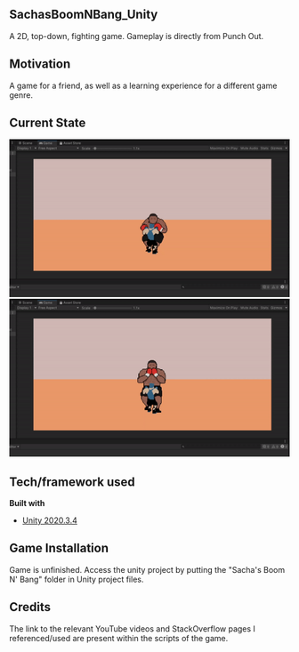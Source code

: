 ## SachasBoomNBang_Unity
A 2D, top-down, fighting game. Gameplay is directly from Punch Out.

## Motivation
A game for a friend, as well as a learning experience for a different game genre.
 
## Current State
![Alt Text](Game_Photos_&_Video/GamePreview1.gif)
![Alt Text](Game_Photos_&_Video/GamePreview2.gif)

## Tech/framework used
<b>Built with</b>
- [Unity 2020.3.4](https://unity.com/)

## Game Installation
Game is unfinished. Access the unity project by putting the "Sacha's Boom N' Bang" folder in Unity project files.

## Credits
The link to the relevant YouTube videos and StackOverflow pages I referenced/used are present within the scripts of the game.
